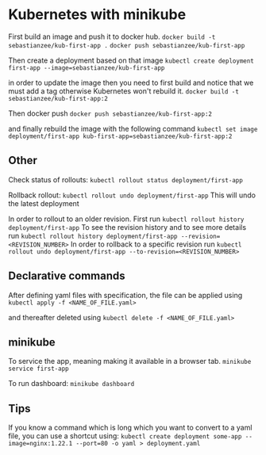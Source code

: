 # Kubernetes with minikube

First build an image and push it to docker hub.
`docker build -t sebastianzee/kub-first-app .`
`docker push sebastianzee/kub-first-app`

Then create a deployment based on that image
`kubectl create deployment first-app --image=sebastianzee/kub-first-app`

in order to update the image then you need to first build and notice that we must add a tag otherwise Kubernetes won't rebuild it.
`docker build -t sebastianzee/kub-first-app:2`

Then docker push
`docker push sebastianzee/kub-first-app:2`

and finally rebuild the image with the following command
`kubectl set image deployment/first-app kub-first-app=sebastianzee/kub-first-app:2`

## Other
Check status of rollouts:
`kubectl rollout status deployment/first-app`

Rollback rollout:
`kubectl rollout undo deployment/first-app`
This will undo the latest deployment

In order to rollout to an older revision. First run 
`kubectl rollout history deployment/first-app`
To see the revision history and to see more details run
`kubectl rollout history deployment/first-app --revision=<REVISION_NUMBER>`
In order to rollback to a specific revision run
`kubectl rollout undo deployment/first-app --to-revision=<REVISION_NUMBER>`

## Declarative commands
After defining yaml files with specification, the file can be applied using
`kubectl apply -f <NAME_OF_FILE.yaml>`

and thereafter deleted using
`kubectl delete -f <NAME_OF_FILE.yaml>`

## minikube
To service the app, meaning making it available in a browser tab.
`minikube service first-app`

To run dashboard:
`minikube dashboard`

## Tips
If you know a command which is long which you want to convert to a yaml file, you can use a shortcut using:
`kubectl create deployment some-app --image=nginx:1.22.1 --port=80 -o yaml > deployment.yaml`

